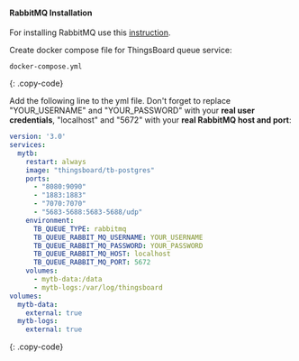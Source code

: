 #### RabbitMQ Installation

For installing RabbitMQ use this [instruction](https://www.rabbitmq.com/install-windows.html).

Create docker compose file for ThingsBoard queue service:

```text
docker-compose.yml
```
{: .copy-code}

Add the following line to the yml file. Don't forget to replace "YOUR_USERNAME" and "YOUR_PASSWORD" with your **real user credentials**, "localhost" and "5672" with your **real RabbitMQ host and port**:

```yml
version: '3.0'
services:
  mytb:
    restart: always
    image: "thingsboard/tb-postgres"
    ports:
      - "8080:9090"
      - "1883:1883"
      - "7070:7070"
      - "5683-5688:5683-5688/udp"
    environment:
      TB_QUEUE_TYPE: rabbitmq
      TB_QUEUE_RABBIT_MQ_USERNAME: YOUR_USERNAME
      TB_QUEUE_RABBIT_MQ_PASSWORD: YOUR_PASSWORD
      TB_QUEUE_RABBIT_MQ_HOST: localhost
      TB_QUEUE_RABBIT_MQ_PORT: 5672
    volumes:
      - mytb-data:/data
      - mytb-logs:/var/log/thingsboard
volumes:
  mytb-data:
    external: true
  mytb-logs:
    external: true
```
{: .copy-code}
